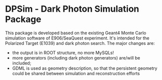 # DPSim - Dark Photon Simulation Package
This package is developed based on the existing Geant4 Monte Carlo simulation software of E906/SeaQuest experiment. It's intended for the Polarized Target (E1039) and dark photon search. The major changes are:

  - the output is in ROOT structure, no more MySQLs!
  - more generators (including dark photon generators) are/will be included;
  - GDML is used as geometry description, so that the persistent geometry could be shared between simulation and reconstruction efforts
